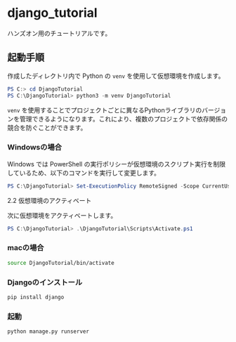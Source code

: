 # django_tutorial
ハンズオン用のチュートリアルです。

## 起動手順

作成したディレクトリ内で Python の `venv` を使用して仮想環境を作成します。

```powershell
PS C:> cd DjangoTutorial
PS C:\DjangoTutorial> python3 -m venv DjangoTutorial
```

`venv` を使用することでプロジェクトごとに異なるPythonライブラリのバージョンを管理できるようになります。これにより、複数のプロジェクトで依存関係の競合を防ぐことができます。

### Windowsの場合

Windows では PowerShell の実行ポリシーが仮想環境のスクリプト実行を制限しているため、以下のコマンドを実行して変更します。

```powershell
PS C:\DjangoTutorial> Set-ExecutionPolicy RemoteSigned -Scope CurrentUser -Force
```

2.2 仮想環境のアクティベート

次に仮想環境をアクティベートします。
```powershell
PS C:\DjangoTutorial> .\DjangoTutorial\Scripts\Activate.ps1
```


### macの場合
```bash
source DjangoTutorial/bin/activate
```

### Djangoのインストール
```bash
pip install django
```

### 起動
```bash
python manage.py runserver
```
